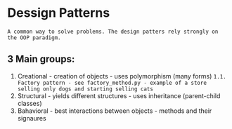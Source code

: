 # Dessign Patterns
```
A common way to solve problems. The design patters rely strongly on the OOP paradigm. 
```

## 3 Main groups: 
1. Creational - creation of objects - uses polymorphism (many forms)
```1.1. Factory pattern - see factory_method.py - example of a store selling only dogs and starting selling cats ```
2. Structural - yields different structures - uses inheritance (parent-child classes)
3. Bahavioral - best interactions between objects - methods and their signaures